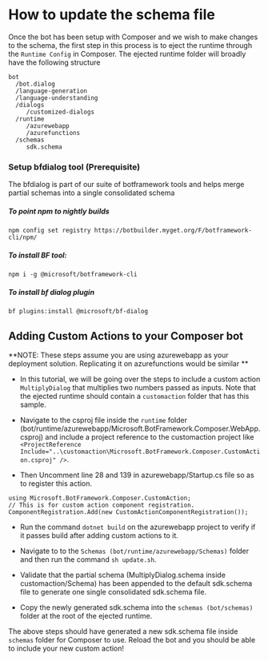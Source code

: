 
#  How to update the schema file
Once the bot has been setup with Composer and we wish to make changes to the schema, the first step in this process is to eject the runtime through the `Runtime Config` in Composer. The ejected runtime folder will broadly have the following structure

```
bot
  /bot.dialog
  /language-generation
  /language-understanding
  /dialogs
     /customized-dialogs
  /runtime
     /azurewebapp
     /azurefunctions
  /schemas
     sdk.schema
```

### Setup bfdialog tool (Prerequisite)
The bfdialog is part of our suite of botframework tools and helps merge partial schemas into a single consolidated schema

#####  To point npm to nightly builds
```
npm config set registry https://botbuilder.myget.org/F/botframework-cli/npm/
```
#####  To install BF tool:
```
npm i -g @microsoft/botframework-cli
```

#####  To install bf dialog plugin
```
bf plugins:install @microsoft/bf-dialog
```

##  Adding Custom Actions to your Composer bot
**NOTE: These steps assume you are using azurewebapp as your deployment solution. Replicating it on azurefunctions would be similar
**
- In this tutorial, we will be going over the steps to include a custom action `MultiplyDialog` that multiplies two numbers passed as inputs. Note that the ejected runtime should contain a `customaction` folder that has this sample.

- Navigate to the csproj file inside the `runtime` folder (bot/runtime/azurewebapp/Microsoft.BotFramework.Composer.WebApp.csproj) and include a project reference to the customaction project like `<ProjectReference Include="..\customaction\Microsoft.BotFramework.Composer.CustomAction.csproj" />`.

- Then Uncomment line 28 and 139 in azurewebapp/Startup.cs file so as to register this action.
```
using Microsoft.BotFramework.Composer.CustomAction;
// This is for custom action component registration.
ComponentRegistration.Add(new CustomActionComponentRegistration());
```

- Run the command `dotnet build` on the azurewebapp project to verify if it passes build after adding custom actions to it.

- Navigate to to the `Schemas (bot/runtime/azurewebapp/Schemas)` folder and then run the command `sh update.sh`.

- Validate that the partial schema (MultiplyDialog.schema inside customaction/Schema) has been appended to the default sdk.schema file to generate one single consolidated sdk.schema file.

- Copy the newly generated sdk.schema into the `schemas (bot/schemas)` folder at the root of the ejected runtime.

The above steps should have generated a new sdk.schema file inside `schemas` folder for Composer to use. Reload the bot and you should be able to include your new custom action!
